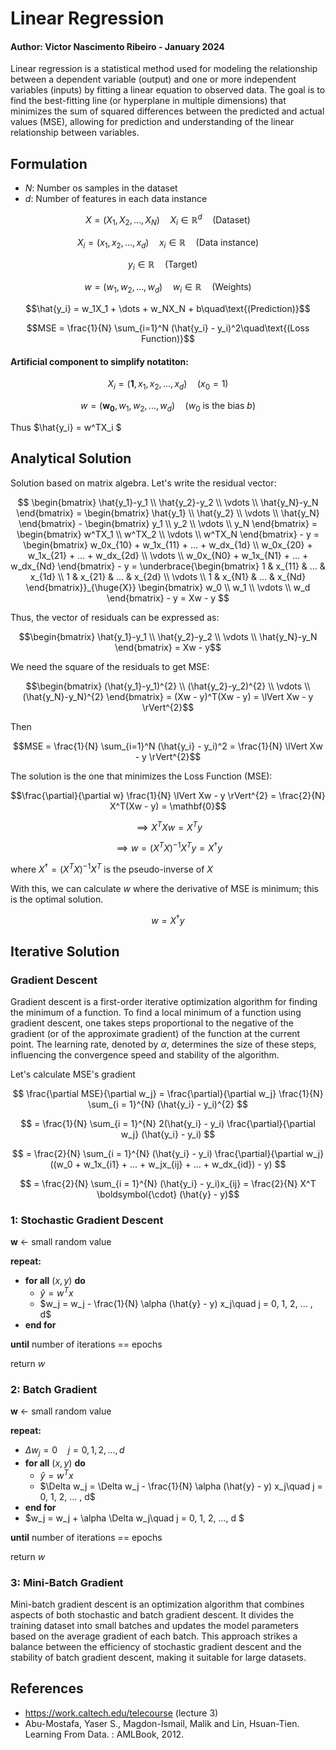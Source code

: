 # Linear Regression

#### Author: Victor Nascimento Ribeiro - January 2024

Linear regression is a statistical method used for modeling the relationship between a dependent variable (output) and one or more independent variables (inputs) by fitting a linear equation to observed data. The goal is to find the best-fitting line (or hyperplane in multiple dimensions) that minimizes the sum of squared differences between the predicted and actual values (MSE), allowing for prediction and understanding of the linear relationship between variables.





## Formulation

- $N$: Number os samples in the dataset
- $d$: Number of features in each data instance

$$X = (X_1, X_2, ... , X_N)\quad X_i \in \mathbb{R}^d\quad\text{(Dataset)}$$

$$X_i = (x_1, x_2, ... , x_d)\quad x_i \in \mathbb{R}\quad\text{(Data instance)}$$

$$y_i \in \mathbb{R}\quad\text{(Target)}\quad$$

$$w = (w_1, w_2, ... , w_d)\quad w_i \in \mathbb{R}\quad\text{(Weights)}$$

$$\hat{y_i} = w_1X_1 + \dots + w_NX_N + b\quad\text{(Prediction)}$$

$$MSE = \frac{1}{N} \sum_{i=1}^N (\hat{y_i} - y_i)^2\quad\text{(Loss Function)}$$

#### Artificial component to simplify notatiton:
$$ X_i = (\mathbf{1}, x_1, x_2, ... , x_d)\quad(x_0 = 1)$$

$$ w = (\mathbf{w_0}, w_1, w_2, ... , w_d)\quad (w_0 \text{ is the bias } b)$$

Thus $\hat{y_i} = w^TX_i $





## Analytical Solution

Solution based on matrix algebra. Let's write the residual vector:

$$
\begin{bmatrix}
  \hat{y_1}-y_1 \\
  \hat{y_2}-y_2 \\
  \vdots \\
  \hat{y_N}-y_N
\end{bmatrix}
= \begin{bmatrix}
  \hat{y_1} \\
  \hat{y_2} \\
  \vdots \\
  \hat{y_N}
\end{bmatrix} - 
\begin{bmatrix}
  y_1 \\
  y_2 \\
  \vdots \\
  y_N
\end{bmatrix}
= \begin{bmatrix}
  w^TX_1 \\
  w^TX_2 \\
  \vdots \\
  w^TX_N
\end{bmatrix} - y
= \begin{bmatrix}
  w_0x_{10} + w_1x_{11} + ... + w_dx_{1d} \\ 
  w_0x_{20} + w_1x_{21} + ... + w_dx_{2d} \\ 
  \vdots \\ 
  w_0x_{N0} + w_1x_{N1} + ... + w_dx_{Nd}
\end{bmatrix} - y
= \underbrace{\begin{bmatrix}
  1 & x_{11} & ... & x_{1d} \\ 
  1 & x_{21} & ... & x_{2d} \\ 
  \vdots \\ 
  1 & x_{N1} & ... & x_{Nd}
\end{bmatrix}}_{\huge{X}}
\begin{bmatrix} 
  w_0 \\ 
  w_1 \\ 
  \vdots \\ 
  w_d 
\end{bmatrix} - y = Xw - y
$$

Thus, the vector of residuals can be expressed as:

$$\begin{bmatrix} 
  \hat{y_1}-y_1 \\ 
  \hat{y_2}-y_2 \\ 
  \vdots \\ 
  \hat{y_N}-y_N 
\end{bmatrix} = Xw - y$$

We need the square of the residuals to get MSE:

$$\begin{bmatrix}
  (\hat{y_1}-y_1)^{2} \\ 
  (\hat{y_2}-y_2)^{2} \\ 
  \vdots \\ 
  (\hat{y_N}-y_N)^{2} 
\end{bmatrix}  = (Xw - y)^T(Xw - y) = \lVert Xw - y \rVert^{2}$$

Then

$$MSE = \frac{1}{N} \sum_{i=1}^N (\hat{y_i} - y_i)^2 = \frac{1}{N} \lVert Xw - y \rVert^{2}$$


The solution is the one that minimizes the Loss Function (MSE):

$$\frac{\partial}{\partial w} \frac{1}{N} \lVert Xw - y \rVert^{2} = \frac{2}{N} X^T(Xw - y) = \mathbf{0}$$

$$\implies X^TXw = X^Ty$$ 

$$\implies w = (X^TX)^{-1}X^Ty = X^{\dagger}y$$

where $X^{\dagger} = (X^{T}X)^{-1}X^{T}$ is the pseudo-inverse of $X$

With this, we can calculate $w$ where the derivative of MSE is minimum; this is the optimal solution.

$$ w = X^{\dagger}y$$


## Iterative Solution
### Gradient Descent

Gradient descent is a first-order iterative optimization algorithm for finding the minimum of a function. To find a local minimum of a function using gradient descent, one takes steps proportional to the negative of the gradient (or of the approximate gradient) of the function at the current point. The learning rate, denoted by $\alpha$, determines the size of these steps, influencing the convergence speed and stability of the algorithm. 

Let's calculate MSE's gradient


$$ \frac{\partial MSE}{\partial w_j} = \frac{\partial}{\partial w_j} \frac{1}{N} \sum_{i = 1}^{N} (\hat{y_i} - y_i)^{2} $$

$$ = \frac{1}{N} \sum_{i = 1}^{N} 2(\hat{y_i} - y_i) \frac{\partial}{\partial w_j} (\hat{y_i} - y_i) $$

$$ = \frac{2}{N} \sum_{i = 1}^{N} (\hat{y_i} - y_i) \frac{\partial}{\partial w_j} ((w_0 + w_1x_{i1} + ... + w_jx_{ij} + ... + w_dx_{id}) - y) $$

$$ = \frac{2}{N} \sum_{i = 1}^{N} (\hat{y_i} - y_i)x_{ij} = \frac{2}{N} X^T \boldsymbol{\cdot} (\hat{y} - y)$$

### 1: Stochastic Gradient Descent

**w** &larr; small random value 

**repeat:**
   - **for all** $(x,y)$ **do**
      - $\hat{y} = w^{T}x$
      - $w_j = w_j - \frac{1}{N} \alpha (\hat{y} - y) x_j\quad j = 0, 1, 2, ... , d$
   - **end for**
     
**until** number of iterations == epochs

return $w$


### 2: Batch Gradient

**w** &larr; small random value 

**repeat:**
   - $\Delta w_j = 0\quad j = 0, 1, 2, ... ,d$
   - **for all** $(x,y)$ **do**
      - $\hat{y} = w^{T}x$
      - $\Delta w_j = \Delta w_j - \frac{1}{N} \alpha (\hat{y} - y) x_j\quad j = 0, 1, 2, ... , d$
   - **end for**
   - $w_j = w_j + \alpha \Delta w_j\quad j = 0, 1, 2, ..., d $
     
**until** number of iterations == epochs

return $w$


### 3: Mini-Batch Gradient

Mini-batch gradient descent is an optimization algorithm that combines aspects of both stochastic and batch gradient descent. It divides the training dataset into small batches and updates the model parameters based on the average gradient of each batch. This approach strikes a balance between the efficiency of stochastic gradient descent and the stability of batch gradient descent, making it suitable for large datasets.


## References
- https://work.caltech.edu/telecourse (lecture 3)
 - Abu-Mostafa, Yaser S., Magdon-Ismail, Malik and Lin, Hsuan-Tien. Learning From Data. : AMLBook, 2012.
